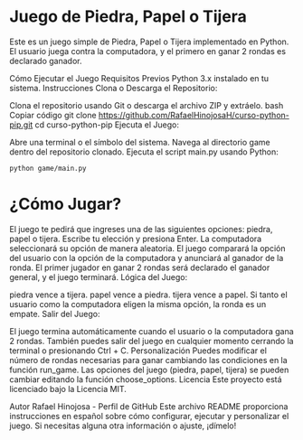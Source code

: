 # Juego de Piedra, Papel o Tijera

Este es un juego simple de Piedra, Papel o Tijera implementado en Python. El usuario juega contra la computadora, y el primero en ganar 2 rondas es declarado ganador.

Cómo Ejecutar el Juego
Requisitos Previos
Python 3.x instalado en tu sistema.
Instrucciones
Clona o Descarga el Repositorio:

Clona el repositorio usando Git o descarga el archivo ZIP y extráelo.
bash
Copiar código
git clone https://github.com/RafaelHinojosaH/curso-python-pip.git
cd curso-python-pip
Ejecuta el Juego:

Abre una terminal o el símbolo del sistema.
Navega al directorio game dentro del repositorio clonado.
Ejecuta el script main.py usando Python:

```sd
python game/main.py
```

# ¿Cómo Jugar?

El juego te pedirá que ingreses una de las siguientes opciones: piedra, papel o tijera.
Escribe tu elección y presiona Enter.
La computadora seleccionará su opción de manera aleatoria.
El juego comparará la opción del usuario con la opción de la computadora y anunciará al ganador de la ronda.
El primer jugador en ganar 2 rondas será declarado el ganador general, y el juego terminará.
Lógica del Juego:

piedra vence a tijera.
papel vence a piedra.
tijera vence a papel.
Si tanto el usuario como la computadora eligen la misma opción, la ronda es un empate.
Salir del Juego:

El juego termina automáticamente cuando el usuario o la computadora gana 2 rondas.
También puedes salir del juego en cualquier momento cerrando la terminal o presionando Ctrl + C.
Personalización
Puedes modificar el número de rondas necesarias para ganar cambiando las condiciones en la función run_game.
Las opciones del juego (piedra, papel, tijera) se pueden cambiar editando la función choose_options.
Licencia
Este proyecto está licenciado bajo la Licencia MIT.

Autor
Rafael Hinojosa - Perfil de GitHub
Este archivo README proporciona instrucciones en español sobre cómo configurar, ejecutar y personalizar el juego. Si necesitas alguna otra información o ajuste, ¡dímelo!
